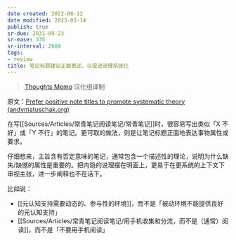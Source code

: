 ```yaml
---
date created: 2022-08-12
date modified: 2023-03-14
publish: true
sr-due: 2031-09-23
sr-ease: 335
sr-interval: 2684
tags:
- review
title: 笔记标题建议正面表述，以促进说理系统化
---
```

> [Thoughts Memo](https://paratranz.cn/projects/3131) 汉化组译制

原文：[Prefer positive note titles to promote systematic theory (andymatuschak.org)](https://notes.andymatuschak.org/z8T6sLNco2benUMgcXUXeJh35eW2obP48DoPp)

在写[[Sources/Articles/常青笔记阅读笔记/常青笔记]]时，很容易写出类似「X 不好」或「Y 不行」的笔记。更可取的做法，则是让笔记标题正面地表达事物属性或要求。

仔细想来，主旨含有否定意味的笔记，通常包含一个描述性的理论，说明为什么缺失/缺憾的属性是重要的。把内隐的说理摆在明面上，更易于在更系统的上下文下审视主张，进一步阐释也不在话下。

比如说：

- [[元认知支持需要动态的、参与性的环境]]，而不是「被动环境不能提供良好的元认知支持」
- [[Sources/Articles/常青笔记阅读笔记/用手机收集和分流，而不是（通常）阅读]]，而不是「不要用手机阅读」